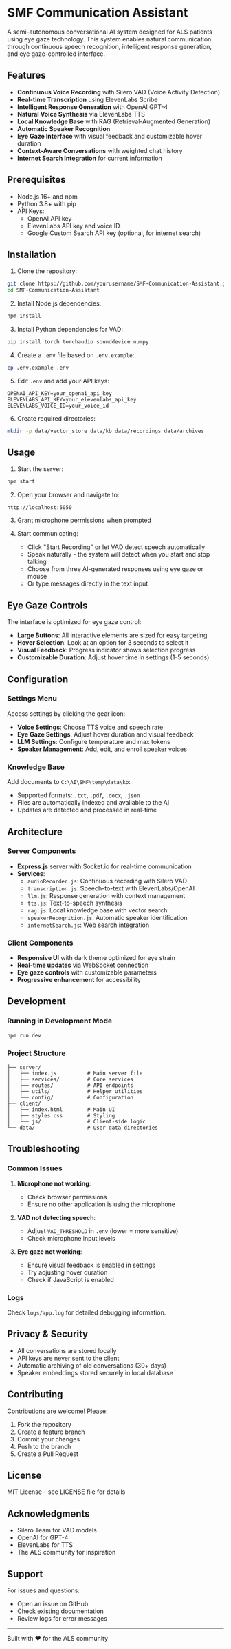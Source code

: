 # SMF Communication Assistant

A semi-autonomous conversational AI system designed for ALS patients using eye gaze technology. This system enables natural communication through continuous speech recognition, intelligent response generation, and eye gaze-controlled interface.

## Features

- **Continuous Voice Recording** with Silero VAD (Voice Activity Detection)
- **Real-time Transcription** using ElevenLabs Scribe
- **Intelligent Response Generation** with OpenAI GPT-4
- **Natural Voice Synthesis** via ElevenLabs TTS
- **Local Knowledge Base** with RAG (Retrieval-Augmented Generation)
- **Automatic Speaker Recognition**
- **Eye Gaze Interface** with visual feedback and customizable hover duration
- **Context-Aware Conversations** with weighted chat history
- **Internet Search Integration** for current information

## Prerequisites

- Node.js 16+ and npm
- Python 3.8+ with pip
- API Keys:
  - OpenAI API key
  - ElevenLabs API key and voice ID
  - Google Custom Search API key (optional, for internet search)

## Installation

1. Clone the repository:
```bash
git clone https://github.com/yourusername/SMF-Communication-Assistant.git
cd SMF-Communication-Assistant
```

2. Install Node.js dependencies:
```bash
npm install
```

3. Install Python dependencies for VAD:
```bash
pip install torch torchaudio sounddevice numpy
```

4. Create a `.env` file based on `.env.example`:
```bash
cp .env.example .env
```

5. Edit `.env` and add your API keys:
```env
OPENAI_API_KEY=your_openai_api_key
ELEVENLABS_API_KEY=your_elevenlabs_api_key
ELEVENLABS_VOICE_ID=your_voice_id
```

6. Create required directories:
```bash
mkdir -p data/vector_store data/kb data/recordings data/archives
```

## Usage

1. Start the server:
```bash
npm start
```

2. Open your browser and navigate to:
```
http://localhost:5050
```

3. Grant microphone permissions when prompted

4. Start communicating:
   - Click "Start Recording" or let VAD detect speech automatically
   - Speak naturally - the system will detect when you start and stop talking
   - Choose from three AI-generated responses using eye gaze or mouse
   - Or type messages directly in the text input

## Eye Gaze Controls

The interface is optimized for eye gaze control:

- **Large Buttons**: All interactive elements are sized for easy targeting
- **Hover Selection**: Look at an option for 3 seconds to select it
- **Visual Feedback**: Progress indicator shows selection progress
- **Customizable Duration**: Adjust hover time in settings (1-5 seconds)

## Configuration

### Settings Menu

Access settings by clicking the gear icon:

- **Voice Settings**: Choose TTS voice and speech rate
- **Eye Gaze Settings**: Adjust hover duration and visual feedback
- **LLM Settings**: Configure temperature and max tokens
- **Speaker Management**: Add, edit, and enroll speaker voices

### Knowledge Base

Add documents to `C:\AI\SMF\temp\data\kb`:
- Supported formats: `.txt`, `.pdf`, `.docx`, `.json`
- Files are automatically indexed and available to the AI
- Updates are detected and processed in real-time

## Architecture

### Server Components

- **Express.js** server with Socket.io for real-time communication
- **Services**:
  - `audioRecorder.js`: Continuous recording with Silero VAD
  - `transcription.js`: Speech-to-text with ElevenLabs/OpenAI
  - `llm.js`: Response generation with context management
  - `tts.js`: Text-to-speech synthesis
  - `rag.js`: Local knowledge base with vector search
  - `speakerRecognition.js`: Automatic speaker identification
  - `internetSearch.js`: Web search integration

### Client Components

- **Responsive UI** with dark theme optimized for eye strain
- **Real-time updates** via WebSocket connection
- **Eye gaze controls** with customizable parameters
- **Progressive enhancement** for accessibility

## Development

### Running in Development Mode

```bash
npm run dev
```

### Project Structure

```
├── server/
│   ├── index.js          # Main server file
│   ├── services/         # Core services
│   ├── routes/           # API endpoints
│   ├── utils/            # Helper utilities
│   └── config/           # Configuration
├── client/
│   ├── index.html        # Main UI
│   ├── styles.css        # Styling
│   └── js/               # Client-side logic
└── data/                 # User data directories
```

## Troubleshooting

### Common Issues

1. **Microphone not working**:
   - Check browser permissions
   - Ensure no other application is using the microphone

2. **VAD not detecting speech**:
   - Adjust `VAD_THRESHOLD` in `.env` (lower = more sensitive)
   - Check microphone input levels

3. **Eye gaze not working**:
   - Ensure visual feedback is enabled in settings
   - Try adjusting hover duration
   - Check if JavaScript is enabled

### Logs

Check `logs/app.log` for detailed debugging information.

## Privacy & Security

- All conversations are stored locally
- API keys are never sent to the client
- Automatic archiving of old conversations (30+ days)
- Speaker embeddings stored securely in local database

## Contributing

Contributions are welcome! Please:
1. Fork the repository
2. Create a feature branch
3. Commit your changes
4. Push to the branch
5. Create a Pull Request

## License

MIT License - see LICENSE file for details

## Acknowledgments

- Silero Team for VAD models
- OpenAI for GPT-4
- ElevenLabs for TTS
- The ALS community for inspiration

## Support

For issues and questions:
- Open an issue on GitHub
- Check existing documentation
- Review logs for error messages

---

Built with ❤️ for the ALS community